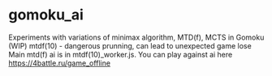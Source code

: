 # gomoku_ai
Experiments with variations of minimax algorithm, MTD(f), MCTS in Gomoku  (WIP)
mtdf(10) - dangerous prunning, can lead to unexpected game lose
Main mtd(f) ai is in mtdf(10)_worker.js. You can play against ai here https://4battle.ru/game_offline
